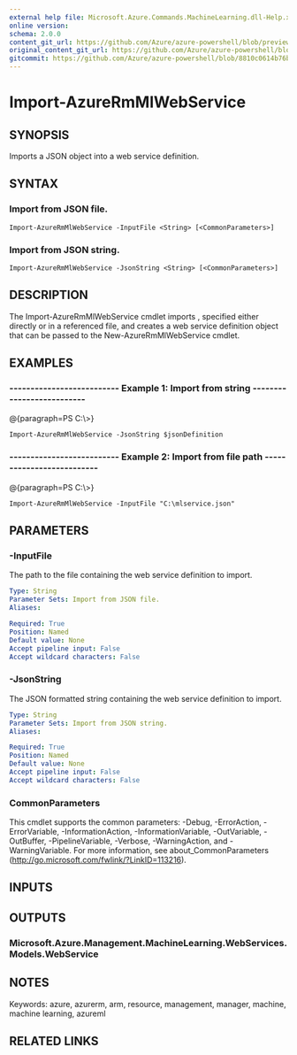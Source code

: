 ```yaml
---
external help file: Microsoft.Azure.Commands.MachineLearning.dll-Help.xml
online version:
schema: 2.0.0
content_git_url: https://github.com/Azure/azure-powershell/blob/preview/src/ResourceManager/MachineLearning/Commands.MachineLearning/help/Import-AzureRmMlWebService.md
original_content_git_url: https://github.com/Azure/azure-powershell/blob/preview/src/ResourceManager/MachineLearning/Commands.MachineLearning/help/Import-AzureRmMlWebService.md
gitcommit: https://github.com/Azure/azure-powershell/blob/8810c0614b76be8d014616888a4ae7733a452af9
---
```


# Import-AzureRmMlWebService

## SYNOPSIS
Imports a JSON object into a web service definition.

## SYNTAX

### Import from JSON file.
```
Import-AzureRmMlWebService -InputFile <String> [<CommonParameters>]
```

### Import from JSON string.
```
Import-AzureRmMlWebService -JsonString <String> [<CommonParameters>]
```

## DESCRIPTION
The Import-AzureRmMlWebService cmdlet imports , specified either directly or in a referenced file, and creates a web service definition object that can be passed to the New-AzureRmMlWebService cmdlet.

## EXAMPLES

### --------------------------  Example 1: Import from string  --------------------------
@{paragraph=PS C:\\\>}



```
Import-AzureRmMlWebService -JsonString $jsonDefinition
```

### --------------------------  Example 2: Import from file path  --------------------------
@{paragraph=PS C:\\\>}



```
Import-AzureRmMlWebService -InputFile "C:\mlservice.json"
```

## PARAMETERS

### -InputFile
The path to the file containing the web service definition to import.

```yaml
Type: String
Parameter Sets: Import from JSON file.
Aliases: 

Required: True
Position: Named
Default value: None
Accept pipeline input: False
Accept wildcard characters: False
```

### -JsonString
The JSON formatted string containing the web service definition to import.

```yaml
Type: String
Parameter Sets: Import from JSON string.
Aliases: 

Required: True
Position: Named
Default value: None
Accept pipeline input: False
Accept wildcard characters: False
```

### CommonParameters
This cmdlet supports the common parameters: -Debug, -ErrorAction, -ErrorVariable, -InformationAction, -InformationVariable, -OutVariable, -OutBuffer, -PipelineVariable, -Verbose, -WarningAction, and -WarningVariable. For more information, see about_CommonParameters (http://go.microsoft.com/fwlink/?LinkID=113216).

## INPUTS

## OUTPUTS

### Microsoft.Azure.Management.MachineLearning.WebServices.Models.WebService

## NOTES
Keywords: azure, azurerm, arm, resource, management, manager, machine, machine learning, azureml

## RELATED LINKS

